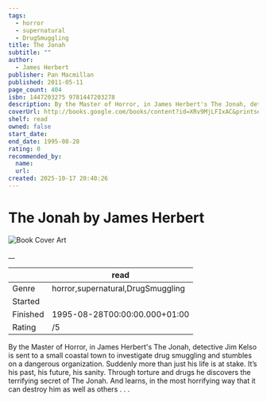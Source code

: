 ```yaml
---
tags:
  - horror
  - supernatural
  - DrugSmuggling
title: The Jonah
subtitle: ""
author:
  - James Herbert
publisher: Pan Macmillan
published: 2011-05-11
page_count: 404
isbn: 1447203275 9781447203278
description: By the Master of Horror, in James Herbert's The Jonah, detective Jim Kelso is sent to a small coastal town to investigate drug smuggling and stumbles on a dangerous organization. Suddenly more than just his life is at stake. It’s his past, his future, his sanity. Through torture and drugs he discovers the terrifying secret of The Jonah. And learns, in the most horrifying way that it can destroy him as well as others . . .
coverUrl: http://books.google.com/books/content?id=XRv9MjLFIxAC&printsec=frontcover&img=1&zoom=1&source=gbs_api
shelf: read
owned: false
start_date:
end_date: 1995-08-28
rating: 0
recommended_by:
  name:
  url:
created: 2025-10-17 20:40:26
---
```


# The Jonah by James Herbert

![Book Cover Art](http://books.google.com/books/content?id=XRv9MjLFIxAC&printsec=frontcover&img=1&zoom=1&source=gbs_api)

__

| &nbsp; | read | 
| --- | --- |
| Genre | horror,supernatural,DrugSmuggling |
| Started |  |
| Finished | 1995-08-28T00:00:00.000+01:00 |
| Rating | /5 |

By the Master of Horror, in James Herbert's The Jonah, detective Jim Kelso is sent to a small coastal town to investigate drug smuggling and stumbles on a dangerous organization. Suddenly more than just his life is at stake. It’s his past, his future, his sanity. Through torture and drugs he discovers the terrifying secret of The Jonah. And learns, in the most horrifying way that it can destroy him as well as others . . .